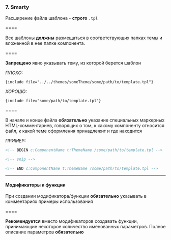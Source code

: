 ### 7. Smarty ###

Расширение файла шаблона - **строго** ````.tpl````

====

Все шаблоны **должны** размещаться в соответствующих папках темы и вложенной в нее папке компонента.

====

**Запрещено** явно указывать тему, из которой берется шаблон

*ПЛОХО:*
```smarty
{include file="../../themes/someTheme/some/path/to/template.tpl"}
```
*ХОРОШО:*
```smarty
{include file="some/path/to/template.tpl"}
```

====

В начале и конце файла **обязательно** указание специальных маркерных HTML-комментариев, говорящих о том, к какому компоненту относится файл, к какой теме оформления принадлежит и где находится

*ПРИМЕР:*
```html
<!-- BEGIN c:ComponentName t:ThemeName /some/path/to/template.tpl -->

<!-- snip -->

<!-- END c:ComponentName t:ThemeName /some/path/to/template.tpl -->
```

----

#### Модификаторы и функции ####

При создании модификатора/функции **обязательно** указывать в комментариях примеры использования

====

**Рекомендуется** вместо модификаторов создавать функции, принимающие некоторое количество именованных параметров. Полное описание параметров **обязательно**
